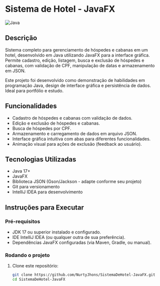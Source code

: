 # Sistema de Hotel - JavaFX

![Java](https://img.shields.io/badge/Java-ED8B00?style=for-the-badge&logo=java&logoColor=white)

## Descrição

Sistema completo para gerenciamento de hóspedes e cabanas em um hotel, desenvolvido em Java utilizando JavaFX para a interface gráfica.  
Permite cadastro, edição, listagem, busca e exclusão de hóspedes e cabanas, com validação de CPF, manipulação de datas e armazenamento em JSON.

Este projeto foi desenvolvido como demonstração de habilidades em programação Java, design de interface gráfica e persistência de dados. Ideal para portfólio e estudo.

## Funcionalidades

- Cadastro de hóspedes e cabanas com validação de dados.
- Edição e exclusão de hóspedes e cabanas.
- Busca de hóspedes por CPF.
- Armazenamento e carregamento de dados em arquivo JSON.
- Interface gráfica intuitiva com abas para diferentes funcionalidades.
- Animação visual para ações de exclusão (feedback ao usuário).

## Tecnologias Utilizadas

- Java 17+
- JavaFX
- Biblioteca JSON (Gson/Jackson - adapte conforme seu projeto)
- Git para versionamento
- IntelliJ IDEA para desenvolvimento

## Instruções para Executar

### Pré-requisitos

- JDK 17 ou superior instalado e configurado.
- IDE IntelliJ IDEA (ou qualquer outra de sua preferência).
- Dependências JavaFX configuradas (via Maven, Gradle, ou manual).

### Rodando o projeto

1. Clone este repositório:
   ```bash
   git clone https://github.com/NurtyJhons/SistemaDeHotel-JavaFX.git
   cd SistemaDeHotel-JavaFX